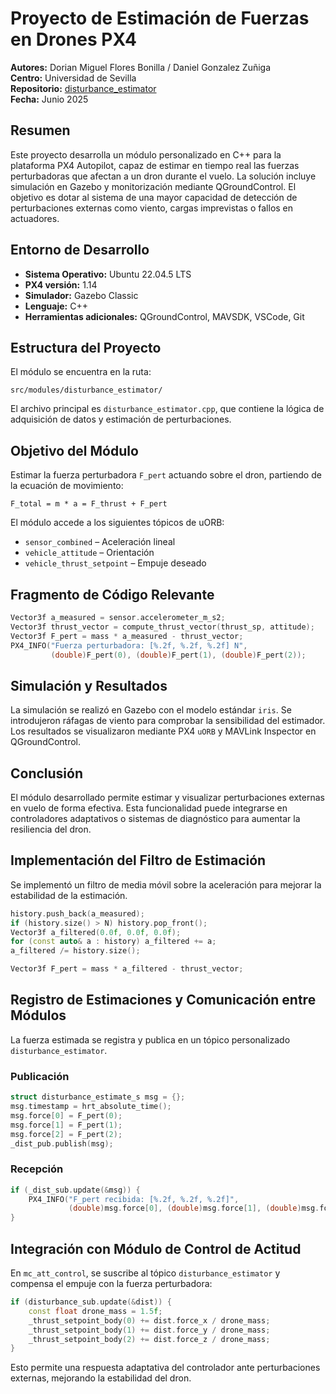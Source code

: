 # Proyecto de Estimación de Fuerzas en Drones PX4

**Autores:** Dorian Miguel Flores Bonilla / Daniel Gonzalez Zuñiga  
**Centro:** Universidad de Sevilla  
**Repositorio:** [disturbance_estimator](https://github.com/Dorian-Projects/disturbance_estimator)  
**Fecha:** Junio 2025

## Resumen

Este proyecto desarrolla un módulo personalizado en C++ para la plataforma PX4 Autopilot, capaz de estimar en tiempo real las fuerzas perturbadoras que afectan a un dron durante el vuelo. La solución incluye simulación en Gazebo y monitorización mediante QGroundControl. El objetivo es dotar al sistema de una mayor capacidad de detección de perturbaciones externas como viento, cargas imprevistas o fallos en actuadores.

## Entorno de Desarrollo

- **Sistema Operativo:** Ubuntu 22.04.5 LTS  
- **PX4 versión:** 1.14  
- **Simulador:** Gazebo Classic  
- **Lenguaje:** C++  
- **Herramientas adicionales:** QGroundControl, MAVSDK, VSCode, Git  

## Estructura del Proyecto

El módulo se encuentra en la ruta:

```
src/modules/disturbance_estimator/
```

El archivo principal es `disturbance_estimator.cpp`, que contiene la lógica de adquisición de datos y estimación de perturbaciones.

## Objetivo del Módulo

Estimar la fuerza perturbadora `F_pert` actuando sobre el dron, partiendo de la ecuación de movimiento:

```
F_total = m * a = F_thrust + F_pert
```

El módulo accede a los siguientes tópicos de uORB:

- `sensor_combined` – Aceleración lineal  
- `vehicle_attitude` – Orientación  
- `vehicle_thrust_setpoint` – Empuje deseado  

## Fragmento de Código Relevante

```cpp
Vector3f a_measured = sensor.accelerometer_m_s2;
Vector3f thrust_vector = compute_thrust_vector(thrust_sp, attitude);
Vector3f F_pert = mass * a_measured - thrust_vector;
PX4_INFO("Fuerza perturbadora: [%.2f, %.2f, %.2f] N",
         (double)F_pert(0), (double)F_pert(1), (double)F_pert(2));
```

## Simulación y Resultados

La simulación se realizó en Gazebo con el modelo estándar `iris`. Se introdujeron ráfagas de viento para comprobar la sensibilidad del estimador. Los resultados se visualizaron mediante PX4 `uORB` y MAVLink Inspector en QGroundControl.

## Conclusión

El módulo desarrollado permite estimar y visualizar perturbaciones externas en vuelo de forma efectiva. Esta funcionalidad puede integrarse en controladores adaptativos o sistemas de diagnóstico para aumentar la resiliencia del dron.

## Implementación del Filtro de Estimación

Se implementó un filtro de media móvil sobre la aceleración para mejorar la estabilidad de la estimación.

```cpp
history.push_back(a_measured);
if (history.size() > N) history.pop_front();
Vector3f a_filtered(0.0f, 0.0f, 0.0f);
for (const auto& a : history) a_filtered += a;
a_filtered /= history.size();

Vector3f F_pert = mass * a_filtered - thrust_vector;
```

## Registro de Estimaciones y Comunicación entre Módulos

La fuerza estimada se registra y publica en un tópico personalizado `disturbance_estimator`.

### Publicación

```cpp
struct disturbance_estimate_s msg = {};
msg.timestamp = hrt_absolute_time();
msg.force[0] = F_pert(0);
msg.force[1] = F_pert(1);
msg.force[2] = F_pert(2);
_dist_pub.publish(msg);
```

### Recepción

```cpp
if (_dist_sub.update(&msg)) {
    PX4_INFO("F_pert recibida: [%.2f, %.2f, %.2f]", 
             (double)msg.force[0], (double)msg.force[1], (double)msg.force[2]);
}
```

## Integración con Módulo de Control de Actitud

En `mc_att_control`, se suscribe al tópico `disturbance_estimator` y compensa el empuje con la fuerza perturbadora:

```cpp
if (disturbance_sub.update(&dist)) {
    const float drone_mass = 1.5f;
    _thrust_setpoint_body(0) += dist.force_x / drone_mass;
    _thrust_setpoint_body(1) += dist.force_y / drone_mass;
    _thrust_setpoint_body(2) += dist.force_z / drone_mass;
}
```

Esto permite una respuesta adaptativa del controlador ante perturbaciones externas, mejorando la estabilidad del dron.
